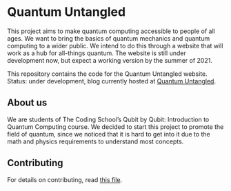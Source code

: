 # Quantum Untangled
This project aims to make quantum computing accessible to people of all ages. We want to bring the basics of quantum mechanics and quantum computing to a wider public. We intend to do this through a website that will work as a hub for all-things quantum. The website is still under development now, but expect a working version by the summer of 2021.

This repository contains the code for the Quantum Untangled website. Status: under development, blog currently hosted at [Quantum Untangled](https://medium.com/quantum-untangled).

## About us
We are students of The Coding School’s Qubit by Qubit: Introduction to Quantum Computing course. We decided to start this project to promote the field of quantum, since we noticed that it is hard to get into it due to the math and physics requirements to understand most concepts.

## Contributing
For details on contributing, read [this file](https://github.com/epelaaez/Quantum-Untangled/blob/main/CONTRIBUTING.md).
